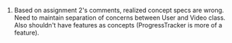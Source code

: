 1. Based on assignment 2's comments, realized concept specs are wrong. Need to maintain separation of concerns between User and Video class. Also shouldn't have features as concepts (ProgressTracker is more of a feature).